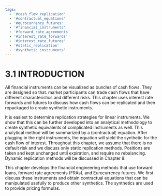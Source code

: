 ```yaml
---
tags:
  - '#cash_flow_replication'
  - '#contractual_equations'
  - '#eurocurrency_futures'
  - '#financial_instruments'
  - '#forward_rate_agreements'
  - '#interest_rate_forwards'
  - '#interest_rate_futures'
  - '#static_replication'
  - '#synthetic_instruments'
---
```

# 3.1 INTRODUCTION  

All financial instruments can be visualized as bundles of cash flows. They are designed so that. market participants can trade cash flows that have different characteristics and different risks. This chapter uses interest rate forwards and futures to discuss how cash flows can be replicated and then repackaged to create synthetic instruments.  

It is easiest to determine replication strategies for linear instruments. We show that this can be further developed into an analytical methodology to create synthetic equivalents of complicated instruments as well. This analytical method will be summarized by a (contractual) equation. After plugging in the right instruments, the equation will yield the synthetic for the cash flow of interest. Throughout this chapter, we assume that there is no default risk and we discuss only static replication methods. Positions are taken and kept unchanged until expiration, and require no rebalancing. Dynamic replication methods will be discussed in Chapter 8.  

This chapter develops the financial engineering methods that use forward loans, forward rate agreements (FRAs), and Eurocurrency futures. We first discuss these instruments and obtain contractual equations that can be manipulated usefully to produce other synthetics. The synthetics are used to provide pricing formulas.  
